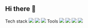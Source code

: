 ## Hi there 👋


Tech stack
<img src="https://img.shields.io/badge/c++-20232a.svg?style=for-the-badge&logo=#00599C&logoColor=61DAFB" />
<img src="https://img.shields.io/badge/python-20232a.svg?style=for-the-badge&logo=#3776AB&logoColor=61DAFB" />
<img src="https://img.shields.io/badge/linux-20232a.svg?style=for-the-badge&logo=#FCC624&logoColor=61DAFB" />
Tools
<img src="https://img.shields.io/badge/git-20232a.svg?style=for-the-badge&logo=#F05032&logoColor=61DAFB" />
<img src="https://img.shields.io/badge/docker-20232a.svg?style=for-the-badge&logo=#2496ED&logoColor=61DAFB" />
<img src="https://img.shields.io/badge/Kubernetes-20232a.svg?style=for-the-badge&logo=#326CE5&logoColor=61DAFB" />
<img src="https://img.shields.io/badge/kalilinux-20232a.svg?style=for-the-badge&logo=#557C94&logoColor=61DAFB" />
